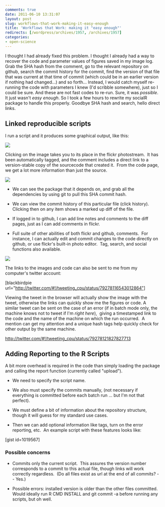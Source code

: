 ```yaml
---
comments: true
date: 2011-06-10 13:31:07
layout: post
slug: workflows-that-work-making-it-easy-enough
title: 'Workflows that Work: making it "easy enough"'
redirects: [/wordpress/archives/1957, /archives/1957]
categories:
- open-science
---
```


I thought I had already fixed this problem.  I thought I already had a way to recover the code and parameter values of figures saved in my image log.  Grab the SHA hash from the comment, go to the relevant repository on github, search the commit history for the commit, find the version of that file that was current at that time of commit (which could be in an earlier version if nothing had changed...) and so forth...  Instead, I would catch myself re-running the code with parameters I knew (I'd scribble somewhere), just so I could be sure.   And these are not fast codes to re-run.  Sure, it was _possible_.  It just wasn't _easy enough_.  So I took a few hours to rewrite my socialR package to handle this properly.  Goodbye SHA hash and search, hello direct links.


## Linked reproducible scripts


I run a script and it produces some graphical output, like this:

![]( http://farm6.staticflickr.com/5103/5819249612_7ac010a792_o.png )


Clicking on the image takes you to its place in the flickr photostream.  It has been automatically tagged, and the comment includes a direct link to a version-stable copy of the sourcecode that created it.  From the code page, we get a lot more information than just the source.

![]( http://farm4.staticflickr.com/3530/5819272546_291d289b4c_o.png )




	
  * We can see the package that it depends on, and grab all the dependencies by using git to pull this SHA commit hash.

	
  * We can view the commit history of this particular file (click history).  Clicking then on any item shows a marked up diff of the file.

	
  * If logged in to github, I can add line notes and comments to the diff pages, just as I can add comments in flickr.

	
  * Full suite of other abilities of both flickr and github, comments.  For instance, I can actually edit and commit changes to the code directly on github, or use flickr's built-in photo editor.  Tag, search, and social functions also available.


![]( http://farm3.staticflickr.com/2526/5819272524_2fed292477_o.png )

The links to the images and code can also be sent to me from my computer's twitter account:

[blackbirdpie url="http://twitter.com/#!/tweeting_cpu/status/79278116543012864"]

Viewing the tweet in the browser will actually show the image with the tweet, otherwise the links can quickly show me the figures or code.  A similar tweet can be sent on the case of an error (if in batch mode only, the machine knows not to tweet if I'm _right here_),  giving a timestamped link to the code and the name of the machine on which the run occurred.  A mention can get my attention and a unique hash tags help quickly check for other output by the same machine.

http://twitter.com/#!/tweeting_cpu/status/79278121827827713


## Adding Reporting to the R Scripts


A bit more overhead is required in the code than simply loading the package and calling the report function (currently called "upload").



	
  * We need to specify the script name.

	
  * We also must specify the commits manually, (not necessary if everything is committed before each batch run ... but I'm not that perfect).

	
  * We must define a bit of information about the repository structure, though it will guess for my standard use cases.

	
  * Then we can add optional information like tags, turn on the error reporting, etc.  An example script with these features looks like:


[gist id=1019567]


### Possible concerns





	
  * Commits only the current script.  This assures the version number corresponds to a commit to this actual file, though links will work correctly regardless.  (Do all files exist as url at the end of all commits?   -- Yes.)

	
  * Possible errors: installed version is older than the other files committed.  Would ideally run R CMD INSTALL and git commit -a before running any scripts, but oh well.


